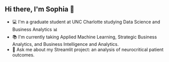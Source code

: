 ## Hi there, I'm Sophia 👋

- 💻 I'm a graduate student at UNC Charlotte studying Data Science and Business Analytics 📊
- :books: I'm currently taking Applied Machine Learning, Strategic Business Analytics, and Business Intelligence and Analytics.
- 💬 Ask me about my Streamlit project: an analysis of neurocritical patient outcomes. 
<!--
**sophiagucciardi/sophiagucciardi** is a ✨ _special_ ✨ repository because its `README.md` (this file) appears on your GitHub profile.

Here are some ideas to get you started:

- 🔭 I’m currently working on ...
- 🌱 I’m currently learning ...
- 👯 I’m looking to collaborate on ...
- 🤔 I’m looking for help with ...
- 💬 Ask me about ...
- 📫 How to reach me: ...
- 😄 Pronouns: ...
- ⚡ Fun fact: ...
-->
